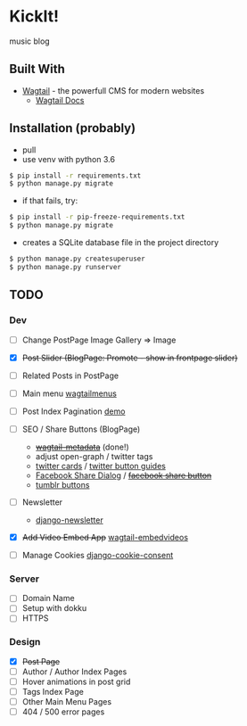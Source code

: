 # KickIt!

music blog 

## Built With

* [Wagtail](https://wagtail.io) - the powerfull CMS for modern websites
	* [Wagtail Docs](http://docs.wagtail.io/en/latest/index.html)

## Installation (probably)
* pull
* use venv with python 3.6
```bash
$ pip install -r requirements.txt
$ python manage.py migrate
```
* if that fails, try:
```bash
$ pip install -r pip-freeze-requirements.txt
$ python manage.py migrate
```


* creates a SQLite database file in the project directory
```bash
$ python manage.py createsuperuser
$ python manage.py runserver
```

## TODO
### Dev
- [ ] Change PostPage Image Gallery => Image
- [x] ~~Post Slider (BlogPage: Promote - show in frontpage slider)~~
- [ ] Related Posts in PostPage

- [ ] Main menu [wagtailmenus](https://github.com/rkhleics/wagtailmenus)
- [ ] Post Index Pagination [demo](https://simpleisbetterthancomplex.com/tutorial/2017/03/13/how-to-create-infinite-scroll-with-django.html)
- [ ] SEO / Share Buttons (BlogPage)
	* [~~wagtail-metadata~~](https://github.com/takeflight/wagtail-metadata) (done!)
	* adjust open-graph / twitter tags
	* [twitter cards](https://developer.twitter.com/en/docs/tweets/optimize-with-cards/overview/abouts-cards) / [twitter button guides](https://developer.twitter.com/en/docs/twitter-for-websites/tweet-button/overview.html)
	* [Facebook Share Dialog](https://developers.facebook.com/docs/sharing/reference/share-dialog) / [~~facebook share button~~](https://developers.facebook.com/docs/plugins/share-button/#)
	* [tumblr buttons](https://www.tumblr.com/buttons)
- [ ] Newsletter 
	* [django-newsletter](https://github.com/dokterbob/django-newsletter)
- [x] ~~Add Video Embed App~~ [wagtail-embedvideos](https://github.com/infoportugal/wagtail-embedvideos)
- [ ] Manage Cookies [django-cookie-consent](https://django-cookie-consent.readthedocs.io/en/latest/index.html)

### Server
- [ ] Domain Name
- [ ] Setup with dokku
- [ ] HTTPS

### Design
- [x] ~~Post Page~~
- [ ] Author / Author Index Pages
- [ ] Hover animations in post grid
- [ ] Tags Index Page
- [ ] Other Main Menu Pages
- [ ] 404 / 500 error pages
